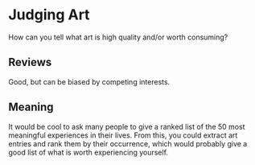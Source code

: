 # Judging Art

How can you tell what art is high quality and/or worth consuming?

## Reviews

Good, but can be biased by competing interests.


## Meaning

It would be cool to ask many people to give a ranked list of the 50 most
meaningful experiences in their lives. From this, you could extract art entries
and rank them by their occurrence, which would probably give a good list of
what is worth experiencing yourself.
